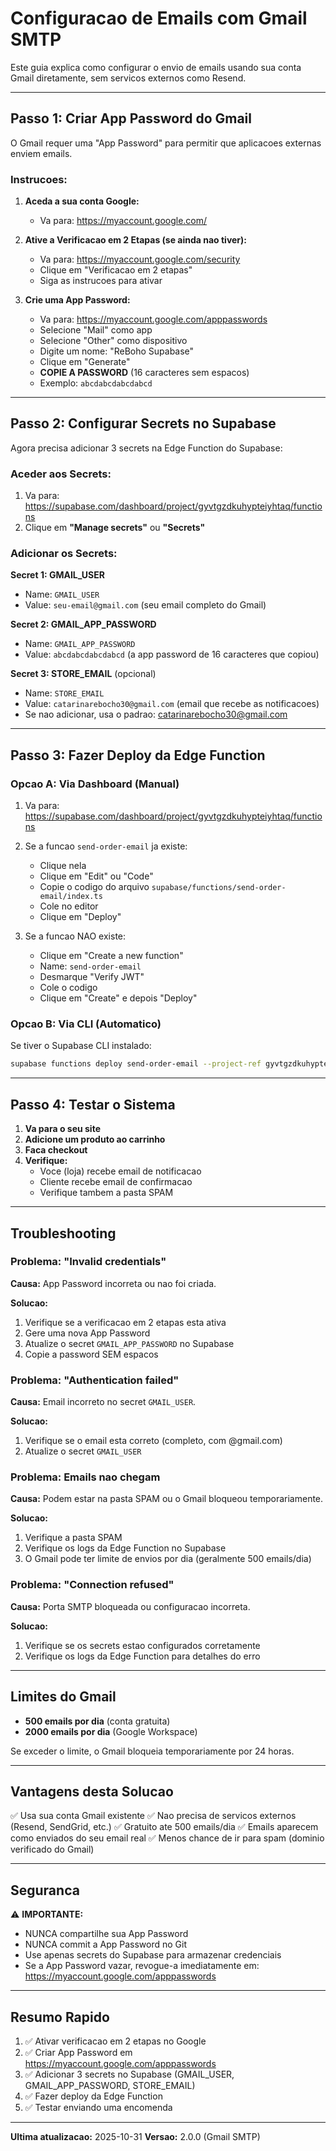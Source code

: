 # Configuracao de Emails com Gmail SMTP

Este guia explica como configurar o envio de emails usando sua conta Gmail diretamente, sem servicos externos como Resend.

---

## Passo 1: Criar App Password do Gmail

O Gmail requer uma "App Password" para permitir que aplicacoes externas enviem emails.

### Instrucoes:

1. **Aceda a sua conta Google:**
   - Va para: https://myaccount.google.com/

2. **Ative a Verificacao em 2 Etapas (se ainda nao tiver):**
   - Va para: https://myaccount.google.com/security
   - Clique em "Verificacao em 2 etapas"
   - Siga as instrucoes para ativar

3. **Crie uma App Password:**
   - Va para: https://myaccount.google.com/apppasswords
   - Selecione "Mail" como app
   - Selecione "Other" como dispositivo
   - Digite um nome: "ReBoho Supabase"
   - Clique em "Generate"
   - **COPIE A PASSWORD** (16 caracteres sem espacos)
   - Exemplo: `abcdabcdabcdabcd`

---

## Passo 2: Configurar Secrets no Supabase

Agora precisa adicionar 3 secrets na Edge Function do Supabase:

### Aceder aos Secrets:

1. Va para: https://supabase.com/dashboard/project/gyvtgzdkuhypteiyhtaq/functions
2. Clique em **"Manage secrets"** ou **"Secrets"**

### Adicionar os Secrets:

**Secret 1: GMAIL_USER**
- Name: `GMAIL_USER`
- Value: `seu-email@gmail.com` (seu email completo do Gmail)

**Secret 2: GMAIL_APP_PASSWORD**
- Name: `GMAIL_APP_PASSWORD`
- Value: `abcdabcdabcdabcd` (a app password de 16 caracteres que copiou)

**Secret 3: STORE_EMAIL** (opcional)
- Name: `STORE_EMAIL`
- Value: `catarinarebocho30@gmail.com` (email que recebe as notificacoes)
- Se nao adicionar, usa o padrao: catarinarebocho30@gmail.com

---

## Passo 3: Fazer Deploy da Edge Function

### Opcao A: Via Dashboard (Manual)

1. Va para: https://supabase.com/dashboard/project/gyvtgzdkuhypteiyhtaq/functions
2. Se a funcao `send-order-email` ja existe:
   - Clique nela
   - Clique em "Edit" ou "Code"
   - Copie o codigo do arquivo `supabase/functions/send-order-email/index.ts`
   - Cole no editor
   - Clique em "Deploy"

3. Se a funcao NAO existe:
   - Clique em "Create a new function"
   - Name: `send-order-email`
   - Desmarque "Verify JWT"
   - Cole o codigo
   - Clique em "Create" e depois "Deploy"

### Opcao B: Via CLI (Automatico)

Se tiver o Supabase CLI instalado:

```bash
supabase functions deploy send-order-email --project-ref gyvtgzdkuhypteiyhtaq
```

---

## Passo 4: Testar o Sistema

1. **Va para o seu site**
2. **Adicione um produto ao carrinho**
3. **Faca checkout**
4. **Verifique:**
   - Voce (loja) recebe email de notificacao
   - Cliente recebe email de confirmacao
   - Verifique tambem a pasta SPAM

---

## Troubleshooting

### Problema: "Invalid credentials"

**Causa:** App Password incorreta ou nao foi criada.

**Solucao:**
1. Verifique se a verificacao em 2 etapas esta ativa
2. Gere uma nova App Password
3. Atualize o secret `GMAIL_APP_PASSWORD` no Supabase
4. Copie a password SEM espacos

### Problema: "Authentication failed"

**Causa:** Email incorreto no secret `GMAIL_USER`.

**Solucao:**
1. Verifique se o email esta correto (completo, com @gmail.com)
2. Atualize o secret `GMAIL_USER`

### Problema: Emails nao chegam

**Causa:** Podem estar na pasta SPAM ou o Gmail bloqueou temporariamente.

**Solucao:**
1. Verifique a pasta SPAM
2. Verifique os logs da Edge Function no Supabase
3. O Gmail pode ter limite de envios por dia (geralmente 500 emails/dia)

### Problema: "Connection refused"

**Causa:** Porta SMTP bloqueada ou configuracao incorreta.

**Solucao:**
1. Verifique se os secrets estao configurados corretamente
2. Verifique os logs da Edge Function para detalhes do erro

---

## Limites do Gmail

- **500 emails por dia** (conta gratuita)
- **2000 emails por dia** (Google Workspace)

Se exceder o limite, o Gmail bloqueia temporariamente por 24 horas.

---

## Vantagens desta Solucao

✅ Usa sua conta Gmail existente
✅ Nao precisa de servicos externos (Resend, SendGrid, etc.)
✅ Gratuito ate 500 emails/dia
✅ Emails aparecem como enviados do seu email real
✅ Menos chance de ir para spam (dominio verificado do Gmail)

---

## Seguranca

⚠️ **IMPORTANTE:**
- NUNCA compartilhe sua App Password
- NUNCA commit a App Password no Git
- Use apenas secrets do Supabase para armazenar credenciais
- Se a App Password vazar, revogue-a imediatamente em: https://myaccount.google.com/apppasswords

---

## Resumo Rapido

1. ✅ Ativar verificacao em 2 etapas no Google
2. ✅ Criar App Password em https://myaccount.google.com/apppasswords
3. ✅ Adicionar 3 secrets no Supabase (GMAIL_USER, GMAIL_APP_PASSWORD, STORE_EMAIL)
4. ✅ Fazer deploy da Edge Function
5. ✅ Testar enviando uma encomenda

---

**Ultima atualizacao:** 2025-10-31
**Versao:** 2.0.0 (Gmail SMTP)
